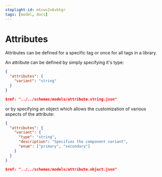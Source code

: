 ```yaml
---
stoplight-id: mtcws2x6vbtgr
tags: [model, docs]
---
```


# Attributes

Attributes can be defined for a specific tag or once for all tags in a library.

An attribute can be defined by simply specifying it's type:

<!--
type: tab
title: Example
-->

```json
{
  "attributes": {
    "variant": "string"
  }
}
```

<!--
type: tab
title: Schema
-->

```json json_schema
$ref: "../../schemas/models/attribute.string.json"
```

<!-- type: tab-end -->

or by specifying an object which allows the customization of various aspects of the attribute:

<!--
type: tab
title: Example
-->

```json
{
  "attributes": {
    "variant": {
      "type": "string",
      "description": "Specifies the component variant",
      "enum": ["primary", "secondary"]
    }
  }
}
```

<!--
type: tab
title: Schema
-->

```json json_schema
$ref: "../../schemas/models/attribute.object.json"
```

<!-- type: tab-end -->

